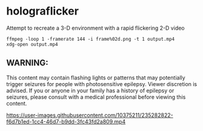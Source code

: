 # holograflicker
Attempt to recreate a 3-D environment with a rapid flickering 2-D video

```
ffmpeg -loop 1 -framerate 144 -i frame%02d.png -t 1 output.mp4
xdg-open output.mp4
```

## WARNING:

This content may contain flashing lights or patterns that may potentially trigger seizures for people with photosensitive epilepsy. Viewer discretion is advised. If you or anyone in your family has a history of epilepsy or seizures, please consult with a medical professional before viewing this content.

https://user-images.githubusercontent.com/10375211/235282822-f6d7b1ed-1cc4-46d7-b9dd-3fc43fd2a809.mp4

